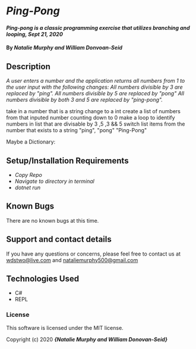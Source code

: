 # _Ping-Pong_

#### _Ping-pong is a classic programming exercise that utilizes branching and looping, Sept 21, 2020_

#### By _**Natalie Murphy and William Donvoan-Seid**_

## Description

_A user enters a number and the application returns all numbers from 1 to the user input with the following changes:
All numbers divisible by 3 are replaced by "ping".
All numbers divisible by 5 are replaced by "pong"
All numbers divisible by both 3 and 5 are replaced by "ping-pong"._

take in a number that is a string change to a int 
create a list of numbers from that inputed number counting down to 0 
make a loop to identify numbers in list that are divisable by 3 ,5 ,3 && 5 
switch list items from the number that exists to a string "ping", "pong" "Ping-Pong" 

Maybe a Dictionary: 

## Setup/Installation Requirements

* _Copy Repo_
* _Navigate to directory in terminal_
* _dotnet run_

## Known Bugs

There are no known bugs at this time.

## Support and contact details

If you have any questions or concerns, please feel free to contact us at wdstwo@live.com and nataliemurphy500@gmail.com

## Technologies Used

* C#
* REPL

### License

This software is licensed under the MIT license.

Copyright (c) 2020 **_{Natalie Murphy and William Donovan-Seid}_**